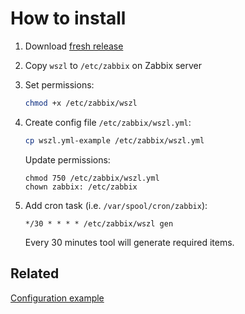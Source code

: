 # How to install

1. Download [fresh release](https://github.com/tinyops-ru/zabbix-lld-ws/releases)

2. Copy `wszl` to `/etc/zabbix` on Zabbix server

3. Set permissions:
    ```bash
    chmod +x /etc/zabbix/wszl
    ```
4. Create config file `/etc/zabbix/wszl.yml`:
    ```bash
    cp wszl.yml-example /etc/zabbix/wszl.yml
    ```

   Update permissions:
    ```shell script
    chmod 750 /etc/zabbix/wszl.yml
    chown zabbix: /etc/zabbix
    ```

5. Add cron task (i.e. `/var/spool/cron/zabbix`):
    ```
    */30 * * * * /etc/zabbix/wszl gen
    ```   
   Every 30 minutes tool will generate required items.

## Related

[Configuration example](EXAMPLE.md)